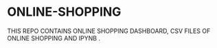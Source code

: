 # ONLINE-SHOPPING
THIS REPO CONTAINS ONLINE SHOPPING DASHBOARD, CSV FILES OF ONLINE SHOPPING AND IPYNB .
